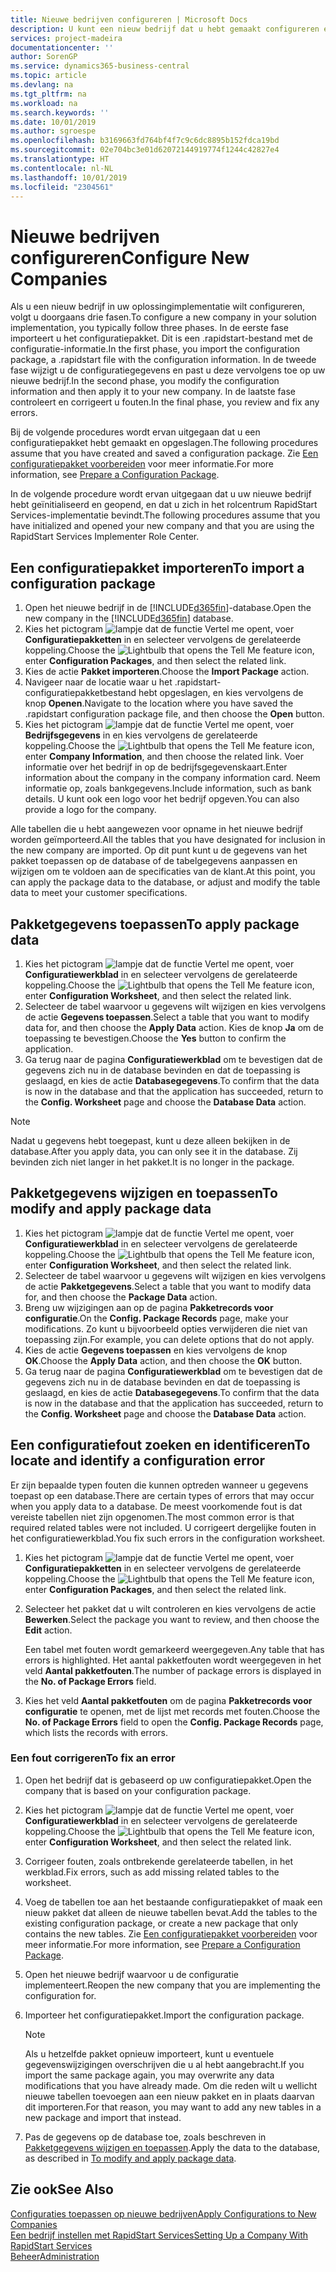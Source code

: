 ```yaml
---
title: Nieuwe bedrijven configureren | Microsoft Docs
description: U kunt een nieuw bedrijf dat u hebt gemaakt configureren en aanpassen. U kunt uw implementatie verder afstellen door de configuratie te voltooien in drie fasen.
services: project-madeira
documentationcenter: ''
author: SorenGP
ms.service: dynamics365-business-central
ms.topic: article
ms.devlang: na
ms.tgt_pltfrm: na
ms.workload: na
ms.search.keywords: ''
ms.date: 10/01/2019
ms.author: sgroespe
ms.openlocfilehash: b3169663fd764bf4f7c9c6dc8895b152fdca19bd
ms.sourcegitcommit: 02e704bc3e01d62072144919774f1244c42827e4
ms.translationtype: HT
ms.contentlocale: nl-NL
ms.lasthandoff: 10/01/2019
ms.locfileid: "2304561"
---
```

# <a name="configure-new-companies"></a><span data-ttu-id="2bd13-104">Nieuwe bedrijven configureren</span><span class="sxs-lookup"><span data-stu-id="2bd13-104">Configure New Companies</span></span>
<span data-ttu-id="2bd13-105">Als u een nieuw bedrijf in uw oplossingimplementatie wilt configureren, volgt u doorgaans drie fasen.</span><span class="sxs-lookup"><span data-stu-id="2bd13-105">To configure a new company in your solution implementation, you typically follow three phases.</span></span> <span data-ttu-id="2bd13-106">In de eerste fase importeert u het configuratiepakket. Dit is een .rapidstart-bestand met de configuratie-informatie.</span><span class="sxs-lookup"><span data-stu-id="2bd13-106">In the first phase, you import the configuration package, a .rapidstart file with the configuration information.</span></span> <span data-ttu-id="2bd13-107">In de tweede fase wijzigt u de configuratiegegevens en past u deze vervolgens toe op uw nieuwe bedrijf.</span><span class="sxs-lookup"><span data-stu-id="2bd13-107">In the second phase, you modify the configuration information and then apply it to your new company.</span></span> <span data-ttu-id="2bd13-108">In de laatste fase controleert en corrigeert u fouten.</span><span class="sxs-lookup"><span data-stu-id="2bd13-108">In the final phase, you review and fix any errors.</span></span>  

<span data-ttu-id="2bd13-109">Bij de volgende procedures wordt ervan uitgegaan dat u een configuratiepakket hebt gemaakt en opgeslagen.</span><span class="sxs-lookup"><span data-stu-id="2bd13-109">The following procedures assume that you have created and saved a configuration package.</span></span> <span data-ttu-id="2bd13-110">Zie [Een configuratiepakket voorbereiden](admin-how-to-prepare-a-configuration-package.md) voor meer informatie.</span><span class="sxs-lookup"><span data-stu-id="2bd13-110">For more information, see [Prepare a Configuration Package](admin-how-to-prepare-a-configuration-package.md).</span></span>  

<span data-ttu-id="2bd13-111">In de volgende procedure wordt ervan uitgegaan dat u uw nieuwe bedrijf hebt geïnitialiseerd en geopend, en dat u zich in het rolcentrum RapidStart Services-implementatie bevindt.</span><span class="sxs-lookup"><span data-stu-id="2bd13-111">The following procedures assume that you have initialized and opened your new company and that you are using the RapidStart Services Implementer Role Center.</span></span>

## <a name="to-import-a-configuration-package"></a><span data-ttu-id="2bd13-112">Een configuratiepakket importeren</span><span class="sxs-lookup"><span data-stu-id="2bd13-112">To import a configuration package</span></span>  
1. <span data-ttu-id="2bd13-113">Open het nieuwe bedrijf in de [!INCLUDE[d365fin](includes/d365fin_md.md)]-database.</span><span class="sxs-lookup"><span data-stu-id="2bd13-113">Open the new company in the [!INCLUDE[d365fin](includes/d365fin_md.md)] database.</span></span>  
2. <span data-ttu-id="2bd13-114">Kies het pictogram ![lampje dat de functie Vertel me opent](media/ui-search/search_small.png "Vertel me wat u wilt doen"), voer **Configuratiepakketten** in en selecteer vervolgens de gerelateerde koppeling.</span><span class="sxs-lookup"><span data-stu-id="2bd13-114">Choose the ![Lightbulb that opens the Tell Me feature](media/ui-search/search_small.png "Tell me what you want to do") icon, enter **Configuration Packages**, and then select the related link.</span></span>  
3. <span data-ttu-id="2bd13-115">Kies de actie **Pakket importeren**.</span><span class="sxs-lookup"><span data-stu-id="2bd13-115">Choose the **Import Package** action.</span></span>  
4. <span data-ttu-id="2bd13-116">Navigeer naar de locatie waar u het .rapidstart-configuratiepakketbestand hebt opgeslagen, en kies vervolgens de knop **Openen**.</span><span class="sxs-lookup"><span data-stu-id="2bd13-116">Navigate to the location where you have saved the .rapidstart configuration package file, and then choose the **Open** button.</span></span>  
5. <span data-ttu-id="2bd13-117">Kies het pictogram ![lampje dat de functie Vertel me opent](media/ui-search/search_small.png "Vertel me wat u wilt doen"), voer **Bedrijfsgegevens** in en kies vervolgens de gerelateerde koppeling.</span><span class="sxs-lookup"><span data-stu-id="2bd13-117">Choose the ![Lightbulb that opens the Tell Me feature](media/ui-search/search_small.png "Tell me what you want to do") icon, enter **Company Information**, and then choose the related link.</span></span> <span data-ttu-id="2bd13-118">Voer informatie over het bedrijf in op de bedrijfsgegevenskaart.</span><span class="sxs-lookup"><span data-stu-id="2bd13-118">Enter information about the company in the company information card.</span></span> <span data-ttu-id="2bd13-119">Neem informatie op, zoals bankgegevens.</span><span class="sxs-lookup"><span data-stu-id="2bd13-119">Include information, such as bank details.</span></span> <span data-ttu-id="2bd13-120">U kunt ook een logo voor het bedrijf opgeven.</span><span class="sxs-lookup"><span data-stu-id="2bd13-120">You can also provide a logo for the company.</span></span>  

<span data-ttu-id="2bd13-121">Alle tabellen die u hebt aangewezen voor opname in het nieuwe bedrijf worden geïmporteerd.</span><span class="sxs-lookup"><span data-stu-id="2bd13-121">All the tables that you have designated for inclusion in the new company are imported.</span></span> <span data-ttu-id="2bd13-122">Op dit punt kunt u de gegevens van het pakket toepassen op de database of de tabelgegevens aanpassen en wijzigen om te voldoen aan de specificaties van de klant.</span><span class="sxs-lookup"><span data-stu-id="2bd13-122">At this point, you can apply the package data to the database, or adjust and modify the table data to meet your customer specifications.</span></span>  

## <a name="to-apply-package-data"></a><span data-ttu-id="2bd13-123">Pakketgegevens toepassen</span><span class="sxs-lookup"><span data-stu-id="2bd13-123">To apply package data</span></span>  
1. <span data-ttu-id="2bd13-124">Kies het pictogram ![lampje dat de functie Vertel me opent](media/ui-search/search_small.png "Vertel me wat u wilt doen"), voer **Configuratiewerkblad** in en selecteer vervolgens de gerelateerde koppeling.</span><span class="sxs-lookup"><span data-stu-id="2bd13-124">Choose the ![Lightbulb that opens the Tell Me feature](media/ui-search/search_small.png "Tell me what you want to do") icon, enter **Configuration Worksheet**, and then select the related link.</span></span>  
2. <span data-ttu-id="2bd13-125">Selecteer de tabel waarvoor u gegevens wilt wijzigen en kies vervolgens de actie **Gegevens toepassen**.</span><span class="sxs-lookup"><span data-stu-id="2bd13-125">Select a table that you want to modify data for, and then choose the **Apply Data** action.</span></span> <span data-ttu-id="2bd13-126">Kies de knop **Ja** om de toepassing te bevestigen.</span><span class="sxs-lookup"><span data-stu-id="2bd13-126">Choose the **Yes** button to confirm the application.</span></span>
3. <span data-ttu-id="2bd13-127">Ga terug naar de pagina **Configuratiewerkblad** om te bevestigen dat de gegevens zich nu in de database bevinden en dat de toepassing is geslaagd, en kies de actie **Databasegegevens**.</span><span class="sxs-lookup"><span data-stu-id="2bd13-127">To confirm that the data is now in the database and that the application has succeeded, return to the **Config. Worksheet** page and choose the **Database Data** action.</span></span>  

> [!NOTE]  
>  <span data-ttu-id="2bd13-128">Nadat u gegevens hebt toegepast, kunt u deze alleen bekijken in de database.</span><span class="sxs-lookup"><span data-stu-id="2bd13-128">After you apply data, you can only see it in the database.</span></span> <span data-ttu-id="2bd13-129">Zij bevinden zich niet langer in het pakket.</span><span class="sxs-lookup"><span data-stu-id="2bd13-129">It is no longer in the package.</span></span>  

## <a name="to-modify-and-apply-package-data"></a><span data-ttu-id="2bd13-130">Pakketgegevens wijzigen en toepassen</span><span class="sxs-lookup"><span data-stu-id="2bd13-130">To modify and apply package data</span></span>  
1. <span data-ttu-id="2bd13-131">Kies het pictogram ![lampje dat de functie Vertel me opent](media/ui-search/search_small.png "Vertel me wat u wilt doen"), voer **Configuratiewerkblad** in en selecteer vervolgens de gerelateerde koppeling.</span><span class="sxs-lookup"><span data-stu-id="2bd13-131">Choose the ![Lightbulb that opens the Tell Me feature](media/ui-search/search_small.png "Tell me what you want to do") icon, enter **Configuration Worksheet**, and then select the related link.</span></span>  
2. <span data-ttu-id="2bd13-132">Selecteer de tabel waarvoor u gegevens wilt wijzigen en kies vervolgens de actie **Pakketgegevens**.</span><span class="sxs-lookup"><span data-stu-id="2bd13-132">Select a table that you want to modify data for, and then choose the **Package Data** action.</span></span>  
3. <span data-ttu-id="2bd13-133">Breng uw wijzigingen aan op de pagina **Pakketrecords voor configuratie**.</span><span class="sxs-lookup"><span data-stu-id="2bd13-133">On the **Config. Package Records** page, make your modifications.</span></span> <span data-ttu-id="2bd13-134">Zo kunt u bijvoorbeeld opties verwijderen die niet van toepassing zijn.</span><span class="sxs-lookup"><span data-stu-id="2bd13-134">For example, you can delete options that do not apply.</span></span>  
4. <span data-ttu-id="2bd13-135">Kies de actie **Gegevens toepassen** en kies vervolgens de knop **OK**.</span><span class="sxs-lookup"><span data-stu-id="2bd13-135">Choose the **Apply Data** action, and then choose the **OK** button.</span></span>  
5. <span data-ttu-id="2bd13-136">Ga terug naar de pagina **Configuratiewerkblad** om te bevestigen dat de gegevens zich nu in de database bevinden en dat de toepassing is geslaagd, en kies de actie **Databasegegevens**.</span><span class="sxs-lookup"><span data-stu-id="2bd13-136">To confirm that the data is now in the database and that the application has succeeded, return to the **Config. Worksheet** page and choose the **Database Data** action.</span></span>  

## <a name="to-locate-and-identify-a-configuration-error"></a><span data-ttu-id="2bd13-137">Een configuratiefout zoeken en identificeren</span><span class="sxs-lookup"><span data-stu-id="2bd13-137">To locate and identify a configuration error</span></span>  
<span data-ttu-id="2bd13-138">Er zijn bepaalde typen fouten die kunnen optreden wanneer u gegevens toepast op een database.</span><span class="sxs-lookup"><span data-stu-id="2bd13-138">There are certain types of errors that may occur when you apply data to a database.</span></span> <span data-ttu-id="2bd13-139">De meest voorkomende fout is dat vereiste tabellen niet zijn opgenomen.</span><span class="sxs-lookup"><span data-stu-id="2bd13-139">The most common error is that required related tables were not included.</span></span> <span data-ttu-id="2bd13-140">U corrigeert dergelijke fouten in het configuratiewerkblad.</span><span class="sxs-lookup"><span data-stu-id="2bd13-140">You fix such errors in the configuration worksheet.</span></span>

1. <span data-ttu-id="2bd13-141">Kies het pictogram ![lampje dat de functie Vertel me opent](media/ui-search/search_small.png "Vertel me wat u wilt doen"), voer **Configuratiepakketten** in en selecteer vervolgens de gerelateerde koppeling.</span><span class="sxs-lookup"><span data-stu-id="2bd13-141">Choose the ![Lightbulb that opens the Tell Me feature](media/ui-search/search_small.png "Tell me what you want to do") icon, enter **Configuration Packages**, and then select the related link.</span></span>  
2. <span data-ttu-id="2bd13-142">Selecteer het pakket dat u wilt controleren en kies vervolgens de actie **Bewerken**.</span><span class="sxs-lookup"><span data-stu-id="2bd13-142">Select the package you want to review, and then choose the **Edit** action.</span></span>  

    <span data-ttu-id="2bd13-143">Een tabel met fouten wordt gemarkeerd weergegeven.</span><span class="sxs-lookup"><span data-stu-id="2bd13-143">Any table that has errors is highlighted.</span></span> <span data-ttu-id="2bd13-144">Het aantal pakketfouten wordt weergegeven in het veld **Aantal pakketfouten**.</span><span class="sxs-lookup"><span data-stu-id="2bd13-144">The number of package errors is displayed in the **No. of Package Errors** field.</span></span>  

3. <span data-ttu-id="2bd13-145">Kies het veld **Aantal pakketfouten** om de pagina **Pakketrecords voor configuratie** te openen, met de lijst met records met fouten.</span><span class="sxs-lookup"><span data-stu-id="2bd13-145">Choose the **No. of Package Errors** field to open the **Config. Package Records** page, which lists the records with errors.</span></span>  

### <a name="to-fix-an-error"></a><span data-ttu-id="2bd13-146">Een fout corrigeren</span><span class="sxs-lookup"><span data-stu-id="2bd13-146">To fix an error</span></span>  
1. <span data-ttu-id="2bd13-147">Open het bedrijf dat is gebaseerd op uw configuratiepakket.</span><span class="sxs-lookup"><span data-stu-id="2bd13-147">Open the company that is based on your configuration package.</span></span>  
2. <span data-ttu-id="2bd13-148">Kies het pictogram ![lampje dat de functie Vertel me opent](media/ui-search/search_small.png "Vertel me wat u wilt doen"), voer **Configuratiewerkblad** in en selecteer vervolgens de gerelateerde koppeling.</span><span class="sxs-lookup"><span data-stu-id="2bd13-148">Choose the ![Lightbulb that opens the Tell Me feature](media/ui-search/search_small.png "Tell me what you want to do") icon, enter **Configuration Worksheet**, and then select the related link.</span></span>  
3. <span data-ttu-id="2bd13-149">Corrigeer fouten, zoals ontbrekende gerelateerde tabellen, in het werkblad.</span><span class="sxs-lookup"><span data-stu-id="2bd13-149">Fix errors, such as add missing related tables to the worksheet.</span></span>  
4. <span data-ttu-id="2bd13-150">Voeg de tabellen toe aan het bestaande configuratiepakket of maak een nieuw pakket dat alleen de nieuwe tabellen bevat.</span><span class="sxs-lookup"><span data-stu-id="2bd13-150">Add the tables to the existing configuration package, or create a new package that only contains the new tables.</span></span> <span data-ttu-id="2bd13-151">Zie [Een configuratiepakket voorbereiden](admin-how-to-prepare-a-configuration-package.md) voor meer informatie.</span><span class="sxs-lookup"><span data-stu-id="2bd13-151">For more information, see [Prepare a Configuration Package](admin-how-to-prepare-a-configuration-package.md).</span></span>  
5. <span data-ttu-id="2bd13-152">Open het nieuwe bedrijf waarvoor u de configuratie implementeert.</span><span class="sxs-lookup"><span data-stu-id="2bd13-152">Reopen the new company that you are implementing the configuration for.</span></span>  
6. <span data-ttu-id="2bd13-153">Importeer het configuratiepakket.</span><span class="sxs-lookup"><span data-stu-id="2bd13-153">Import the configuration package.</span></span>  

    > [!NOTE]  
    >  <span data-ttu-id="2bd13-154">Als u hetzelfde pakket opnieuw importeert, kunt u eventuele gegevenswijzigingen overschrijven die u al hebt aangebracht.</span><span class="sxs-lookup"><span data-stu-id="2bd13-154">If you import the same package again, you may overwrite any data modifications that you have already made.</span></span> <span data-ttu-id="2bd13-155">Om die reden wilt u wellicht nieuwe tabellen toevoegen aan een nieuw pakket en in plaats daarvan dit importeren.</span><span class="sxs-lookup"><span data-stu-id="2bd13-155">For that reason, you may want to add any new tables in a new package and import that instead.</span></span>  

7. <span data-ttu-id="2bd13-156">Pas de gegevens op de database toe, zoals beschreven in [Pakketgegevens wijzigen en toepassen](admin-how-to-configure-new-companies.md#to-modify-and-apply-package-data).</span><span class="sxs-lookup"><span data-stu-id="2bd13-156">Apply the data to the database, as described in [To modify and apply package data](admin-how-to-configure-new-companies.md#to-modify-and-apply-package-data).</span></span>

## <a name="see-also"></a><span data-ttu-id="2bd13-157">Zie ook</span><span class="sxs-lookup"><span data-stu-id="2bd13-157">See Also</span></span>  
[<span data-ttu-id="2bd13-158">Configuraties toepassen op nieuwe bedrijven</span><span class="sxs-lookup"><span data-stu-id="2bd13-158">Apply Configurations to New Companies</span></span>](admin-apply-configuration-to-new-companies.md)  
[<span data-ttu-id="2bd13-159">Een bedrijf instellen met RapidStart Services</span><span class="sxs-lookup"><span data-stu-id="2bd13-159">Setting Up a Company With RapidStart Services</span></span>](admin-set-up-a-company-with-rapidstart.md)  
[<span data-ttu-id="2bd13-160">Beheer</span><span class="sxs-lookup"><span data-stu-id="2bd13-160">Administration</span></span>](admin-setup-and-administration.md)
